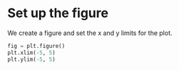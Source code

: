 # Set up the figure

We create a figure and set the x and y limits for the plot.

```python
fig = plt.figure()
plt.xlim(-5, 5)
plt.ylim(-5, 5)
```
